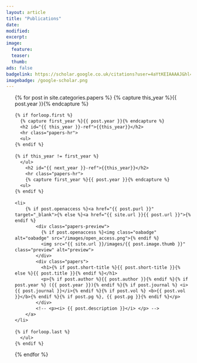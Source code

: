 ```yaml
---
layout: article
title: "Publications"
date:
modified:
excerpt:
image:
  feature:
  teaser:
  thumb:
ads: false
badgelink: https://scholar.google.co.uk/citations?user=4aYtKEIAAAAJ&hl=en
imagebadge: /google-scholar.png
---
```


<!-- {% include image-badge.html %} -->

<!-- <h2><a href="https://scholar.google.co.uk/citations?user=4aYtKEIAAAAJ&hl=en" target="_blank">Google Scholar Profile</a></h2>
 -->
<ul class="unstyled-list">

<!-- Work out peculiarities of OA badge not moving (inspect element in chrome to see the styles) -->
<!-- Add google scholar links to papers? -->

{% for post in site.categories.papers %}
    {% capture this_year %}{{ post.year }}{% endcapture %}

    {% if forloop.first %}
      {% capture first_year %}{{ post.year }}{% endcapture %}
      <h2 id="{{ this_year }}-ref">{{this_year}}</h2>
      <hr class="papers-hr">
      <ul>
    {% endif %}

    {% if this_year != first_year %}
      </ul>
        <h2 id="{{ next_year }}-ref">{{this_year}}</h2>
        <hr class="papers-hr">
        {% capture first_year %}{{ post.year }}{% endcapture %}
      <ul>
    {% endif %}

    <li>
        {% if post.openaccess %}<a href="{{ post.purl }}" target="_blank">{% else %}<a href="{{ site.url }}{{ post.url }}">{% endif %}
            <div class="papers-preview">
              {% if post.openaccess %}<img class="oabadge" alt="oabadge" src="/images/open_access.png">{% endif %}
              <img src="{{ site.url }}/images/{{ post.image.thumb }}" class="preview" alt="preview">
            </div>
            <div class="papers">
              <h1>{% if post.short-title %}{{ post.short-title }}{% else %}{{ post.title }}{% endif %}</h1>
              <p>{% if post.author %}{{ post.author }}{% endif %}{% if post.year %} ({{ post.year }}){% endif %}{% if post.journal %} <i>{{ post.journal }}</i>{% endif %}{% if post.vol %} <b>{{ post.vol }}</b>{% endif %}{% if post.pg %}, {{ post.pg }}{% endif %}</p>
            </div>
            <!-- <p><i> {{ post.description }}</i> </p> -->
        </a>
    </li>

    {% if forloop.last %}
      </ul>
    {% endif %}

{% endfor %}
</ul>
